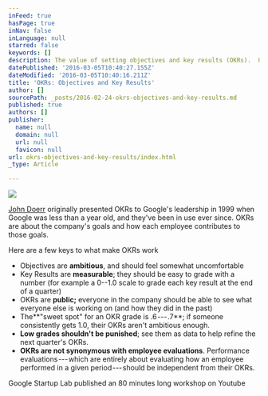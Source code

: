 ```yaml
---
inFeed: true
hasPage: true
inNav: false
inLanguage: null
starred: false
keywords: []
description: The value of setting objectives and key results (OKRs).  Understand the key attributes of effective OKRs and how to apply them in your own organization.
datePublished: '2016-03-05T10:40:27.155Z'
dateModified: '2016-03-05T10:40:16.211Z'
title: 'OKRs: Objectives and Key Results'
author: []
sourcePath: _posts/2016-02-24-okrs-objectives-and-key-results.md
published: true
authors: []
publisher:
  name: null
  domain: null
  url: null
  favicon: null
url: okrs-objectives-and-key-results/index.html
_type: Article

---
```

![](https://the-grid-user-content.s3-us-west-2.amazonaws.com/92ae3c98-2a0f-4ebb-b46a-d7ea0bf0e4e8.jpg)

[John Doerr][0] originally presented OKRs to Google's leadership in 1999 when Google was less than a year old, and they've been in use ever since. OKRs are about the company's goals and how each employee contributes to those goals.

Here are a few keys to what make OKRs work 

* Objectives are **ambitious**, and should feel somewhat uncomfortable
* Key Results are **measurable**; they should be easy to grade with a number (for example a 0--1.0 scale to grade each key result at the end of a quarter)
* OKRs are **public;** everyone in the company should be able to see what everyone else is working on (and how they did in the past)
* The**"sweet spot" for an OKR grade is .6 --- .7**; if someone consistently gets 1.0, their OKRs aren't ambitious enough.
* **Low grades shouldn't be punished**; see them as data to help refine the next quarter's OKRs.
* **OKRs are not synonymous with employee evaluations**. Performance evaluations --- which are entirely about evaluating how an employee performed in a given period --- should be independent from their OKRs. 

Google Startup Lab published an 80 minutes long workshop on Youtube

[0]: http://www.kpcb.com/partner/john-doerr